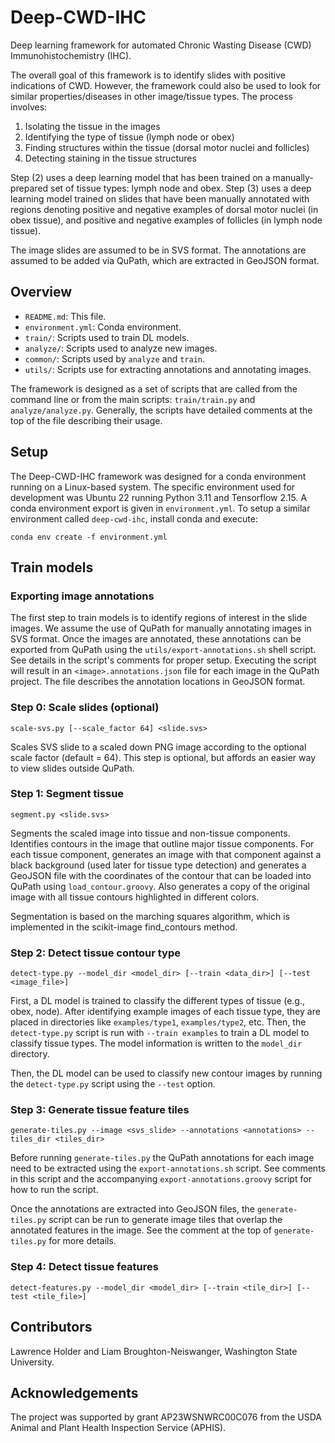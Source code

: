 # Deep-CWD-IHC

Deep learning framework for automated Chronic Wasting Disease (CWD) Immunohistochemistry (IHC).

The overall goal of this framework is to identify slides with positive indications of CWD. However, the
framework could also be used to look for similar properties/diseases in other image/tissue types. The
process involves:

1. Isolating the tissue in the images
2. Identifying the type of tissue (lymph node or obex)
3. Finding structures within the tissue (dorsal motor nuclei and follicles)
4. Detecting staining in the tissue structures

Step (2) uses a deep learning model that has been trained on a
manually-prepared set of tissue types: lymph node and obex. Step (3) uses a deep learning model trained
on slides that have been manually annotated with regions denoting positive and negative examples of dorsal
motor nuclei (in obex tissue), and positive and negative examples of follicles (in lymph node tissue).

The image slides are assumed to be in SVS format. The annotations are assumed to be added via QuPath,
which are extracted in GeoJSON format.

## Overview

* `README.md`: This file.
* `environment.yml`: Conda environment.
* `train/`: Scripts used to train DL models.
* `analyze/`: Scripts used to analyze new images.
* `common/`: Scripts used by `analyze` and `train`.
* `utils/`: Scripts use for extracting annotations and annotating images.

The framework is designed as a set of scripts that are called from the command line or from
the main scripts: `train/train.py` and `analyze/analyze.py`.
Generally, the scripts have detailed comments at the top of the file describing their usage.

## Setup

The Deep-CWD-IHC framework was designed for a conda environment running on a Linux-based system.
The specific environment used for development was Ubuntu 22 running Python 3.11 and Tensorflow 2.15.
A conda environment export is given in `environment.yml`. To setup a similar environment called
`deep-cwd-ihc`, install conda and execute:

`conda env create -f environment.yml`

## Train models

### Exporting image annotations

The first step to train models is to identify regions of interest in the slide images. We assume
the use of QuPath for manually annotating images in SVS format. Once the images are annotated, these
annotations can be exported from QuPath using the `utils/export-annotations.sh` shell script. See
details in the script's comments for proper setup. Executing the script will result in an
`<image>.annotations.json` file for each image in the QuPath project. The file describes the
annotation locations in GeoJSON format.



### Step 0: Scale slides (optional)

`scale-svs.py [--scale_factor 64] <slide.svs>`

Scales SVS slide to a scaled down PNG image according to the optional scale factor (default = 64).
This step is optional, but affords an easier way to view slides outside QuPath.

### Step 1: Segment tissue

`segment.py <slide.svs>`

Segments the scaled image into tissue and non-tissue components. Identifies contours in the image
that outline major tissue components. For each tissue component, generates an image with that
component against a black background (used later for tissue type detection) and generates a
GeoJSON file with the coordinates of the contour that can be loaded into QuPath using
`load_contour.groovy`. Also generates a copy of the original image with all tissue contours
highlighted in different colors.

Segmentation is based on the marching squares algorithm, which is implemented
in the scikit-image find_contours method.

### Step 2: Detect tissue contour type

`detect-type.py --model_dir <model_dir> [--train <data_dir>] [--test <image_file>]`

First, a DL model is trained to classify the different types of tissue
(e.g., obex, node). After identifying example images of each tissue type,
they are placed in directories like `examples/type1`, `examples/type2`, etc.
Then, the `detect-type.py` script is run with `--train examples` to train
a DL model to classify tissue types. The model information is written to
the `model_dir` directory.

Then, the DL model can be used to classify new contour images by running
the `detect-type.py` script using the `--test` option.

### Step 3: Generate tissue feature tiles

`generate-tiles.py --image <svs_slide> --annotations <annotations> --tiles_dir <tiles_dir>`

Before running `generate-tiles.py` the QuPath annotations for each image need to
be extracted using the `export-annotations.sh` script. See comments in this script
and the accompanying `export-annotations.groovy` script for how to run the script.

Once the annotations are extracted into GeoJSON files, the `generate-tiles.py` script
can be run to generate image tiles that overlap the annotated features in the image.
See the comment at the top of `generate-tiles.py` for more details.

### Step 4: Detect tissue features

`detect-features.py --model_dir <model_dir> [--train <tile_dir>] [--test <tile_file>]`

## Contributors

Lawrence Holder and Liam Broughton-Neiswanger, Washington State University.

## Acknowledgements

The project was supported by grant AP23WSNWRC00C076 from the USDA
Animal and Plant Health Inspection Service (APHIS).
